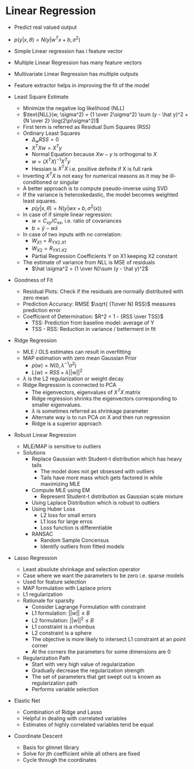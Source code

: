 # Linear Regression

- Predict real valued output
- $p(y | x, \theta) = N(y | w^Tx +b, \sigma^2)$
- Simple Linear regression has i feature vector
- Multiple Linear Regression has many feature vectors
- Multivariate Linear Regression has multiple outputs
- Feature extractor helps in improving the fit of the model

- Least Square Estimate
    - Minimize the negative log likelihood (NLL)
    - $\text{NLL}(w, \sigma^2) = {1 \over 2\sigma^2} \sum (y - \hat y)^2 + {N \over 2} \log(2\pi\sigma^2)$
    - First term is referred as Residual Sum Squares (RSS) 
    - Ordinary Least Squares
        - $\Delta_w RSS = 0$
        - $X^TXw = X^Ty$
        - Normal Equation because $Xw - y$ is orthogonal to $X$
        - $w = (X^TX)^{-1}X^Ty$
        - Hessian is $X^TX$ i.e. positive definite if X is full rank
    - Inverting $X^TX$ is not easy for numerical reasons as it may be ill-conditioned or singular
    - A better approach is to compute pseudo-inverse using SVD
    - If the variance is heteroskedastic, the model becomes weighted least squares.
        - $p(y|x, \theta) = N(y| wx +b, \sigma^2(x))$ 
    - In case of if simple linear regression:
        - $w = C_{xy} / C_{xx}$, i.e. ratio of covariances
        - $b = \bar y - w \bar x$
    - In case of two inputs with no correlation:
        - $W_{X1} = R_{YX2.X1}$
        - $W_{X2} = R_{YX1.X2}$
        - Partial Regression Coefficients Y on X1 keeping X2 constant
    - The estimate of variance from NLL is MSE of residuals
        - $\hat \sigma^2 = {1 \over N}\sum (y - \hat y)^2$

- Goodness of Fit
    - Residual Plots: Check if the residuals are normally distributed with zero mean
    - Prediction Accuracy: RMSE $\sqrt{ {1\over N} RSS}$ measures prediction error
    - Coefficient of Determination: $R^2 = 1 - {RSS \over TSS}$
        - TSS: Prediction from baseline model: average of Y
        - TSS - RSS: Reduction in variance / betterment in fit 

- Ridge Regression
    - MLE / OLS estimates can result in overfitting
    - MAP estimation with zero mean Gaussian Prior
        - $p(w) = N(0, \lambda^{-1}\sigma^2)$
        - $L(w) = RSS + \lambda ||w||^2$
    - $\lambda$ is the L2 regularization or weight decay
    - Ridge Regression is connected to PCA
        - The eigenvectors, eigenvalues of $X^TX$ matrix
        - Ridge regression shrinks the eigenvectors corresponding to smaller eigenvalues.
        - $\lambda$ is sometimes referred as shrinkage parameter
        - Alternate way is to run PCA on X and then run regression
        - Ridge is a superior approach

- Robust Linear Regression
    - MLE/MAP is sensitive to outliers
    - Solutions
        - Replace Gaussian with Student-t distribution which has heavy tails
            - The model does not get obsessed with outliers
            - Tails have more mass which gets factored in while maximizing MLE
        - Compute MLE using EM
            - Represent Student-t distribution as Gaussian scale mixture
        - Using Laplace Distribution which is robust to outliers
        - Using Huber Loss
            - L2 loss for small errors
            - L1 loss for large erros
            - Loss function is differentiable
        - RANSAC
            - Random Sample Concensus
            - Identify outliers from fitted models

- Lasso Regression
    - Least absolute shrinkage and selection operator
    - Case where we want the parameters to be zero i.e. sparse models
    - Used for feature selection
    - MAP formulation with Laplace priors
    - L1 regularization
    - Rationale for sparsity
        - Consider Lagrange Formulation with constraint
        - L1 formulation: $||w|| \le B$
        - L2 formulation: $||w||^2 \le B$
        - L1 constraint is a rhombus
        - L2 constraint is a sphere
        - The objective is more likely to intersect L1 constraint at an point corner
        - At the corners the parameters for some dimensions are 0
    - Regularization Path
        - Start with very high value of regularization
        - Gradually decrease the regularization strength
        - The set of parameters that get swept out is known as regularization path
        - Performs variable selection

- Elastic Net
    - Combination of Ridge and Lasso
    - Helpful in dealing with correlated variables
    - Estimates of highly correlated variables tend be equal

- Coordinate Descent
    - Basis for glmnet library
    - Solve for jth coefficient while all others are fixed
    - Cycle through the coordinates 